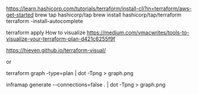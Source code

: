 https://learn.hashicorp.com/tutorials/terraform/install-cli?in=terraform/aws-get-started
brew tap hashicorp/tap
brew install hashicorp/tap/terraform
terraform -install-autocomplete

terraform apply
How to visualize 
https://medium.com/vmacwrites/tools-to-visualize-your-terraform-plan-d421c6255f9f

https://hieven.github.io/terraform-visual/

or 

terraform graph -type=plan | dot -Tpng > graph.png

inframap generate --connections=false . | dot -Tpng > graph.png